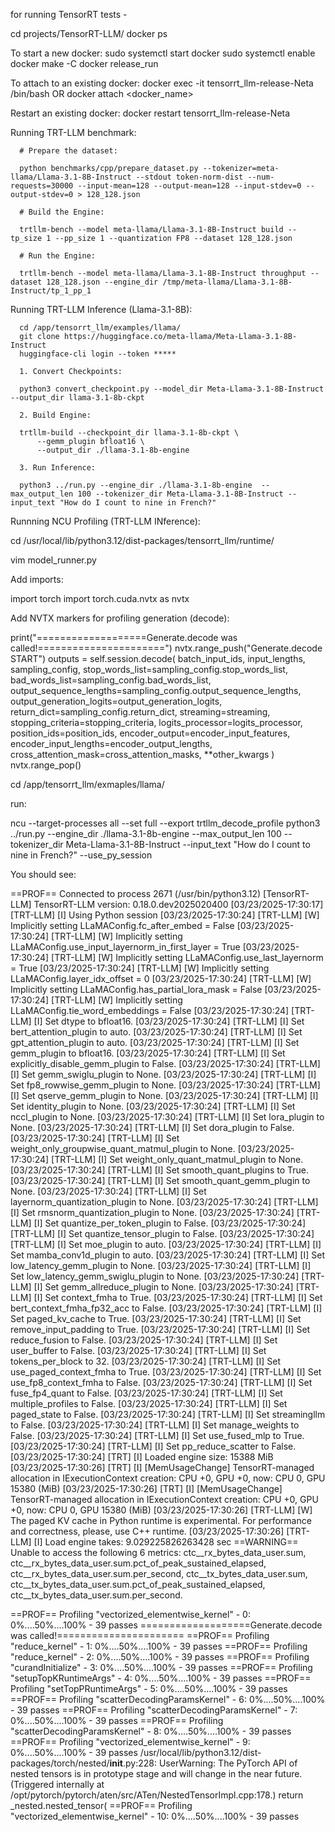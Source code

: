 for running TensorRT tests - 

cd projects/TensorRT-LLM/
docker ps

To start a new docker:
sudo systemctl start docker
sudo systemctl enable docker
make -C docker release_run

To attach to an existing docker:
docker exec -it tensorrt_llm-release-Neta /bin/bash OR docker attach <docker_name>

Restart an existing docker:
docker restart tensorrt_llm-release-Neta

Running TRT-LLM benchmark:
      
      # Prepare the dataset:
      
      python benchmarks/cpp/prepare_dataset.py --tokenizer=meta-llama/Llama-3.1-8B-Instruct --stdout token-norm-dist --num-requests=30000 --input-mean=128 --output-mean=128 --input-stdev=0 --output-stdev=0 > 128_128.json 
      
      # Build the Engine:
      
      trtllm-bench --model meta-llama/Llama-3.1-8B-Instruct build --tp_size 1 --pp_size 1 --quantization FP8 --dataset 128_128.json 
      
      # Run the Engine:
      
      trtllm-bench --model meta-llama/Llama-3.1-8B-Instruct throughput --dataset 128_128.json --engine_dir /tmp/meta-llama/Llama-3.1-8B-Instruct/tp_1_pp_1 


Running TRT-LLM Inference (Llama-3.1-8B):

      cd /app/tensorrt_llm/examples/llama/
      git clone https://huggingface.co/meta-llama/Meta-Llama-3.1-8B-Instruct
      huggingface-cli login --token *****
      
      1. Convert Checkpoints:
      
      python3 convert_checkpoint.py --model_dir Meta-Llama-3.1-8B-Instruct --output_dir llama-3.1-8b-ckpt
      
      2. Build Engine:
      
      trtllm-build --checkpoint_dir llama-3.1-8b-ckpt \
          --gemm_plugin bfloat16 \
          --output_dir ./llama-3.1-8b-engine
      
      3. Run Inference:
      
      python3 ../run.py --engine_dir ./llama-3.1-8b-engine  --max_output_len 100 --tokenizer_dir Meta-Llama-3.1-8B-Instruct --input_text "How do I count to nine in French?"

Runnning NCU Profiling (TRT-LLM INference):

cd /usr/local/lib/python3.12/dist-packages/tensorrt_llm/runtime/

vim model_runner.py

Add imports: 

import torch
import torch.cuda.nvtx as nvtx

Add NVTX markers for profiling generation (decode):

print("===================Generate.decode was called!======================")
nvtx.range_push("Generate.decode START")
outputs = self.session.decode(
    batch_input_ids,
    input_lengths,
    sampling_config,
    stop_words_list=sampling_config.stop_words_list,
    bad_words_list=sampling_config.bad_words_list,
    output_sequence_lengths=sampling_config.output_sequence_lengths,
    output_generation_logits=output_generation_logits,
    return_dict=sampling_config.return_dict,
    streaming=streaming,
    stopping_criteria=stopping_criteria,
    logits_processor=logits_processor,
    position_ids=position_ids,
    encoder_output=encoder_input_features,
    encoder_input_lengths=encoder_output_lengths,
    cross_attention_mask=cross_attention_masks,
    **other_kwargs
)
nvtx.range_pop()

cd /app/tensorrt_llm/exmaples/llama/

run:

ncu --target-processes all --set full --export trtllm_decode_profile python3 ../run.py --engine_dir ./llama-3.1-8b-engine --max_output_len 100 --tokenizer_dir Meta-Llama-3.1-8B-Instruct --input_text "How do I count to nine in French?" --use_py_session

You should see:

==PROF== Connected to process 2671 (/usr/bin/python3.12)
[TensorRT-LLM] TensorRT-LLM version: 0.18.0.dev2025020400
[03/23/2025-17:30:17] [TRT-LLM] [I] Using Python session
[03/23/2025-17:30:24] [TRT-LLM] [W] Implicitly setting LLaMAConfig.fc_after_embed = False
[03/23/2025-17:30:24] [TRT-LLM] [W] Implicitly setting LLaMAConfig.use_input_layernorm_in_first_layer = True
[03/23/2025-17:30:24] [TRT-LLM] [W] Implicitly setting LLaMAConfig.use_last_layernorm = True
[03/23/2025-17:30:24] [TRT-LLM] [W] Implicitly setting LLaMAConfig.layer_idx_offset = 0
[03/23/2025-17:30:24] [TRT-LLM] [W] Implicitly setting LLaMAConfig.has_partial_lora_mask = False
[03/23/2025-17:30:24] [TRT-LLM] [W] Implicitly setting LLaMAConfig.tie_word_embeddings = False
[03/23/2025-17:30:24] [TRT-LLM] [I] Set dtype to bfloat16.
[03/23/2025-17:30:24] [TRT-LLM] [I] Set bert_attention_plugin to auto.
[03/23/2025-17:30:24] [TRT-LLM] [I] Set gpt_attention_plugin to auto.
[03/23/2025-17:30:24] [TRT-LLM] [I] Set gemm_plugin to bfloat16.
[03/23/2025-17:30:24] [TRT-LLM] [I] Set explicitly_disable_gemm_plugin to False.
[03/23/2025-17:30:24] [TRT-LLM] [I] Set gemm_swiglu_plugin to None.
[03/23/2025-17:30:24] [TRT-LLM] [I] Set fp8_rowwise_gemm_plugin to None.
[03/23/2025-17:30:24] [TRT-LLM] [I] Set qserve_gemm_plugin to None.
[03/23/2025-17:30:24] [TRT-LLM] [I] Set identity_plugin to None.
[03/23/2025-17:30:24] [TRT-LLM] [I] Set nccl_plugin to None.
[03/23/2025-17:30:24] [TRT-LLM] [I] Set lora_plugin to None.
[03/23/2025-17:30:24] [TRT-LLM] [I] Set dora_plugin to False.
[03/23/2025-17:30:24] [TRT-LLM] [I] Set weight_only_groupwise_quant_matmul_plugin to None.
[03/23/2025-17:30:24] [TRT-LLM] [I] Set weight_only_quant_matmul_plugin to None.
[03/23/2025-17:30:24] [TRT-LLM] [I] Set smooth_quant_plugins to True.
[03/23/2025-17:30:24] [TRT-LLM] [I] Set smooth_quant_gemm_plugin to None.
[03/23/2025-17:30:24] [TRT-LLM] [I] Set layernorm_quantization_plugin to None.
[03/23/2025-17:30:24] [TRT-LLM] [I] Set rmsnorm_quantization_plugin to None.
[03/23/2025-17:30:24] [TRT-LLM] [I] Set quantize_per_token_plugin to False.
[03/23/2025-17:30:24] [TRT-LLM] [I] Set quantize_tensor_plugin to False.
[03/23/2025-17:30:24] [TRT-LLM] [I] Set moe_plugin to auto.
[03/23/2025-17:30:24] [TRT-LLM] [I] Set mamba_conv1d_plugin to auto.
[03/23/2025-17:30:24] [TRT-LLM] [I] Set low_latency_gemm_plugin to None.
[03/23/2025-17:30:24] [TRT-LLM] [I] Set low_latency_gemm_swiglu_plugin to None.
[03/23/2025-17:30:24] [TRT-LLM] [I] Set gemm_allreduce_plugin to None.
[03/23/2025-17:30:24] [TRT-LLM] [I] Set context_fmha to True.
[03/23/2025-17:30:24] [TRT-LLM] [I] Set bert_context_fmha_fp32_acc to False.
[03/23/2025-17:30:24] [TRT-LLM] [I] Set paged_kv_cache to True.
[03/23/2025-17:30:24] [TRT-LLM] [I] Set remove_input_padding to True.
[03/23/2025-17:30:24] [TRT-LLM] [I] Set reduce_fusion to False.
[03/23/2025-17:30:24] [TRT-LLM] [I] Set user_buffer to False.
[03/23/2025-17:30:24] [TRT-LLM] [I] Set tokens_per_block to 32.
[03/23/2025-17:30:24] [TRT-LLM] [I] Set use_paged_context_fmha to True.
[03/23/2025-17:30:24] [TRT-LLM] [I] Set use_fp8_context_fmha to False.
[03/23/2025-17:30:24] [TRT-LLM] [I] Set fuse_fp4_quant to False.
[03/23/2025-17:30:24] [TRT-LLM] [I] Set multiple_profiles to False.
[03/23/2025-17:30:24] [TRT-LLM] [I] Set paged_state to False.
[03/23/2025-17:30:24] [TRT-LLM] [I] Set streamingllm to False.
[03/23/2025-17:30:24] [TRT-LLM] [I] Set manage_weights to False.
[03/23/2025-17:30:24] [TRT-LLM] [I] Set use_fused_mlp to True.
[03/23/2025-17:30:24] [TRT-LLM] [I] Set pp_reduce_scatter to False.
[03/23/2025-17:30:24] [TRT] [I] Loaded engine size: 15388 MiB
[03/23/2025-17:30:26] [TRT] [I] [MemUsageChange] TensorRT-managed allocation in IExecutionContext creation: CPU +0, GPU +0, now: CPU 0, GPU 15380 (MiB)
[03/23/2025-17:30:26] [TRT] [I] [MemUsageChange] TensorRT-managed allocation in IExecutionContext creation: CPU +0, GPU +0, now: CPU 0, GPU 15380 (MiB)
[03/23/2025-17:30:26] [TRT-LLM] [W] The paged KV cache in Python runtime is experimental. For performance and correctness, please, use C++ runtime.
[03/23/2025-17:30:26] [TRT-LLM] [I] Load engine takes: 9.029225826263428 sec
==WARNING== Unable to access the following 6 metrics: ctc__rx_bytes_data_user.sum, ctc__rx_bytes_data_user.sum.pct_of_peak_sustained_elapsed, ctc__rx_bytes_data_user.sum.per_second, ctc__tx_bytes_data_user.sum, ctc__tx_bytes_data_user.sum.pct_of_peak_sustained_elapsed, ctc__tx_bytes_data_user.sum.per_second.


==PROF== Profiling "vectorized_elementwise_kernel" - 0: 0%....50%....100% - 39 passes
===================Generate.decode was called!======================
==PROF== Profiling "reduce_kernel" - 1: 0%....50%....100% - 39 passes
==PROF== Profiling "reduce_kernel" - 2: 0%....50%....100% - 39 passes
==PROF== Profiling "curandInitialize" - 3: 0%....50%....100% - 39 passes
==PROF== Profiling "setupTopKRuntimeArgs" - 4: 0%....50%....100% - 39 passes
==PROF== Profiling "setTopPRuntimeArgs" - 5: 0%....50%....100% - 39 passes
==PROF== Profiling "scatterDecodingParamsKernel" - 6: 0%....50%....100% - 39 passes
==PROF== Profiling "scatterDecodingParamsKernel" - 7: 0%....50%....100% - 39 passes
==PROF== Profiling "scatterDecodingParamsKernel" - 8: 0%....50%....100% - 39 passes
==PROF== Profiling "vectorized_elementwise_kernel" - 9: 0%....50%....100% - 39 passes
/usr/local/lib/python3.12/dist-packages/torch/nested/__init__.py:228: UserWarning: The PyTorch API of nested tensors is in prototype stage and will change in the near future. (Triggered internally at /opt/pytorch/pytorch/aten/src/ATen/NestedTensorImpl.cpp:178.)
  return _nested.nested_tensor(
==PROF== Profiling "vectorized_elementwise_kernel" - 10: 0%....50%....100% - 39 passes
